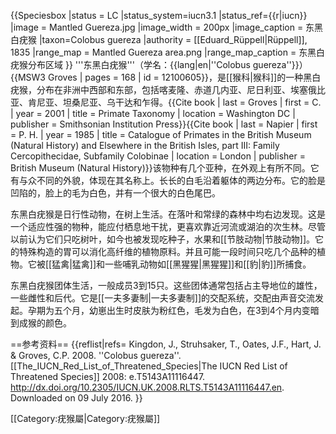 {{Speciesbox
|status = LC
|status_system=iucn3.1
|status_ref={{r|iucn}}
|image = Mantled Guereza.jpg
|image_width = 200px
|image_caption = 东黑白疣猴
|taxon=Colobus guereza
|authority = [[Eduard_Rüppell|Rüppell]], 1835
|range_map = Mantled Guereza area.png
|range_map_caption = 东黑白疣猴分布区域
}}
'''东黑白疣猴'''（学名：{{lang|en|''Colobus guereza''}}）<ref name="MSW">{{MSW3 Groves | pages = 168 | id = 12100605}}</ref>，是[[猴科|猴科]]的一种黑白疣猴，分布在非洲中西部和东部，包括喀麦隆、赤道几内亚、尼日利亚、埃塞俄比亚、肯尼亚、坦桑尼亚、乌干达和乍得。<ref name="Groves2001">{{Cite book | last = Groves | first = C. | year = 2001 | title = Primate Taxonomy | location = Washington DC | publisher = Smithsonian Institution Press}}</ref><ref name="Napier1985">{{Cite book | last = Napier | first = P. H. | year = 1985 | title = Catalogue of Primates in the British Museum (Natural History) and Elsewhere in the British Isles, part III: Family Cercopithecidae, Subfamily Colobinae | location = London | publisher = British Museum (Natural History)}}</ref>该物种有几个亚种，在外观上有所不同。它有与众不同的外貌，体现在其名称上。长长的白毛沿着躯体的两边分布。它的脸是凹陷的，脸上的毛为白色，并有一个很大的白色尾巴。

东黑白疣猴是日行性动物，在树上生活。在落叶和常绿的森林中均右边发现。这是一个适应性强的物种，能应付栖息地干扰，更喜欢靠近河流或湖泊的次生林。尽管以前认为它们只吃树叶，如今也被发现吃种子，水果和[[节肢动物|节肢动物]]。它的特殊构造的胃可以消化高纤维的植物原料。并且可能一段时间只吃几个品种的植物。它被[[猛禽|猛禽]]和一些哺乳动物如[[黑猩猩|黑猩猩]]和[[豹|豹]]所捕食。

东黑白疣猴团体生活，一般成员3到15只。这些团体通常包括占主导地位的雄性，一些雌性和后代。它是[[一夫多妻制|一夫多妻制]]的交配系统，交配由声音交流发起。孕期为五个月，幼崽出生时皮肤为粉红色，毛发为白色，在3到4个月内变暗到成猴的颜色。

==参考资料==
{{reflist|refs=
 <ref name=iucn>Kingdon, J., Struhsaker, T., Oates, J.F., Hart, J. & Groves, C.P. 2008. ''Colobus guereza''. [[The_IUCN_Red_List_of_Threatened_Species|The IUCN Red List of Threatened Species]] 2008: e.T5143A11116447. http://dx.doi.org/10.2305/IUCN.UK.2008.RLTS.T5143A11116447.en. Downloaded on 09 July 2016.</ref>
}}

[[Category:疣猴屬|Category:疣猴屬]]